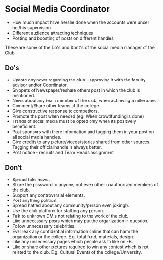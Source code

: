 # Social Media Coordinator

- How much impact have he/she done when the accounts were under her/his supervision
- Different audience attracting techniques
- Posting and boosting of posts on different handles

These are some of the Do's and Dont's of the social media manager of the Club

## Do's

- Update any news regarding the club - approving it with the faculty advisor and/or Coordinator.
- Snippets of Newspaper/reshare others post in which the club is mentioned.
- News about any team member of the club, when achieving a milestone.
- Comment/Share other teams of the college.
- Give constructive response to competitors.
- Promote the post when needed (eg. When crowdfunding is done)
- Trends of social media must be opted only when its positively beneficient.
- Post sponsors with there information and tagging them in your post on all social media handles.
- Give credits to any picture/videos/stories shared from other sources. Tagging their official handle is always better.
- Post notice - recruits and Team Heads assignment

## Don’t

- Spread fake news.
- Share the password to anyone, not even other unauthorized members of the club.
- Support any controversial elements.
- Post anything political.
- Spread hatred about any community/person even jokingly.
- Use the club platform for stalking any person.
- Talk to unknown DM's not relating to the work of the club.
- Like unnecessary posts which may put the organization in question.
- Follow unnecessary celebrities.
- Ever leak any confidential information online that can harm the organization or the college. E.g. total fund, materials, design.
- Like any unnecessary pages which people ask to like on FB.
- Like or share other pictures required to win any contest which is not related to the club. E.g. Cultural Events of the college/University.
